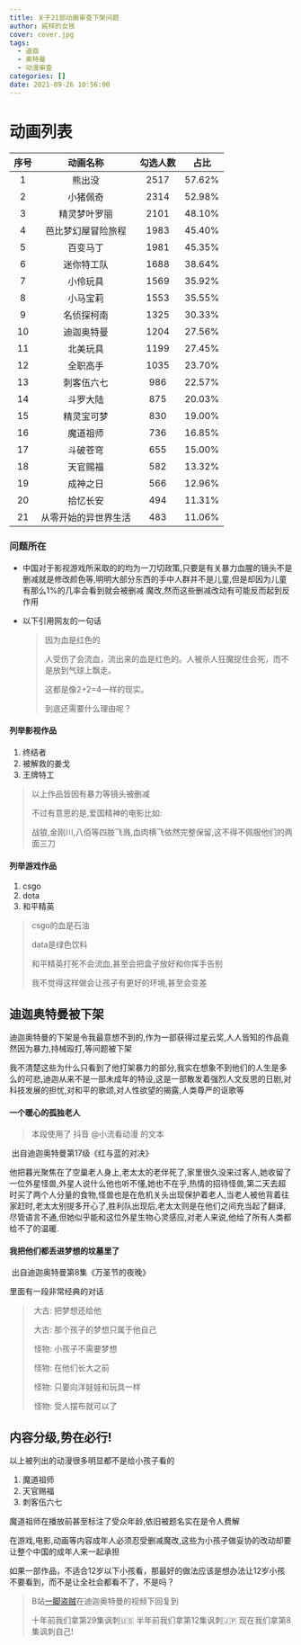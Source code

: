 ```yaml
---
title: 关于21部动画审查下架问题
author: 婲样的女孩
cover: cover.jpg
tags:
  - 迪迦
  - 奥特曼
  - 动漫审查
categories: []
date: 2021-09-26 10:56:00
---
```


# 动画列表

| 序号 |       动画名称       | 勾选人数 |  占比  |
| :--: | :------------------: | :------: | :----: |
|  1   |        熊出没        |   2517   | 57.62% |
|  2   |       小猪佩奇       |   2314   | 52.98% |
|  3   |     精灵梦叶罗丽     |   2101   | 48.10% |
|  4   |  芭比梦幻屋冒险旅程  |   1983   | 45.40% |
|  5   |       百变马丁       |   1981   | 45.35% |
|  6   |      迷你特工队      |   1688   | 38.64% |
|  7   |       小伶玩具       |   1569   | 35.92% |
|  8   |       小马宝莉       |   1553   | 35.55% |
|  9   |      名侦探柯南      |   1325   | 30.33% |
|  10  |      迪迦奥特曼      |   1204   | 27.56% |
|  11  |       北美玩具       |   1199   | 27.45% |
|  12  |       全职高手       |   1035   | 23.70% |
|  13  |      刺客伍六七      |   986    | 22.57% |
|  14  |       斗罗大陆       |   875    | 20.03% |
|  15  |      精灵宝可梦      |   830    | 19.00% |
|  16  |       魔道祖师       |   736    | 16.85% |
|  17  |       斗破苍穹       |   655    | 15.00% |
|  18  |       天官赐福       |   582    | 13.32% |
|  19  |       成神之日       |   566    | 12.96% |
|  20  |       拾忆长安       |   494    | 11.31% |
|  21  | 从零开始的异世界生活 |   483    | 11.06% |

### 问题所在

- 中国对于影视游戏所采取的的均为一刀切政策,只要是有关暴力血腥的镜头不是删减就是修改颜色等,明明大部分东西的手中人群并不是儿童,但是却因为儿童有那么1%的几率会看到就会被删减 魔改,然而这些删减改动有可能反而起到反作用

- 以下引用网友的一句话

  > 因为血是红色的
  >
  > 人受伤了会流血，流出来的血是红色的。人被杀人狂魔捉住会死，而不是放到气球上飘走。
  >
  > 这都是像2+2=4一样的现实。
  >
  > 到底还需要什么理由呢？

#### 列举影视作品

1. 终结者
2. 被解救的姜戈
3. 王牌特工

> 以上作品皆因有暴力等镜头被删减
>
> 不过有意思的是,爱国精神的电影比如:
>
> 战狼,金刚川,八佰等四肢飞溅,血肉横飞依然完整保留,这不得不佩服他们的两面三刀

#### 列举游戏作品

1. csgo
2. dota
3. 和平精英

> csgo的血是石油
>
> data是绿色饮料
>
> 和平精英打死不会流血,甚至会把盒子放好和你挥手告别
>
> 我不觉得这样做会让孩子有更好的环境,甚至会变差

## 迪迦奥特曼被下架

​	迪迦奥特曼的下架是令我最意想不到的,作为一部获得过星云奖,人人皆知的作品竟然因为暴力,持械殴打,等问题被下架

我不清楚这些为什么只看到了他打架暴力的部分,我实在想象不到他们的人生是多么的可悲,迪迦从来不是一部未成年的特设,这是一部散发着强烈人文反思的日剧,对科技发展的担忧,对和平的歌颂,对人性欲望的揭露,人类尊严的讴歌等

#### 一个暖心的孤独老人

> 本段使用了 抖音 @小流看动漫 的文本

​	出自迪迦奥特曼第17级《红与蓝的对决》

他把暮光聚焦在了空巢老人身上,老太太的老伴死了,家里很久没来过客人,她收留了一位外星怪兽,外星人说什么他也听不懂,她也不在乎,热情的招待怪兽,第二天去超时买了两个人分量的食物,怪兽也是在危机关头出现保护着老人,当老人被他背着往家赶时,老太太别提多开心了,胜利队出现后,老太太则是在他们之间充当起了翻译,尽管语言不通,但她似乎能和这位外星生物心灵感应,对老人来说,他给了所有人类都给不了的温暖.

#### 我把他们都丢进梦想的坟墓里了

​	出自迪迦奥特曼第8集《万圣节的夜晚》

里面有一段非常经典的对话

> ​	大古: 把梦想还给他
>
> ​	大古:  那个孩子的梦想只属于他自己
>
> ​	怪物: 小孩子不需要梦想
>
> ​	怪物: 在他们长大之前
>
> ​	怪物: 只要向洋娃娃和玩具一样
>
> ​	怪物: 受人摆布就可以了



## 内容分级,势在必行!

以上被列出的动漫很多明显都不是给小孩子看的

1. 魔道祖师
2. 天官赐福
3. 刺客伍六七

魔道祖师在播放前甚至标注了受众年龄,依旧被题名实在是令人费解

在游戏,电影,动画等内容成年人必须忍受删减魔改,这些为小孩子做妥协的改动却要让整个中国的成年人来一起承担

如果一部作品，不适合12岁以下小孩看，那最好的做法应该是想办法让12岁小孩不要看到，而不是让全社会都看不了，不是吗？

> B站[一脚盗贼](https://space.bilibili.com/284478878)在迪迦奥特曼的视频下回复到
>
> 十年前我们拿第29集讽刺🇺🇸
> 半年前我们拿第12集讽刺🇯🇵
> 现在我们拿第8集讽刺自己!
